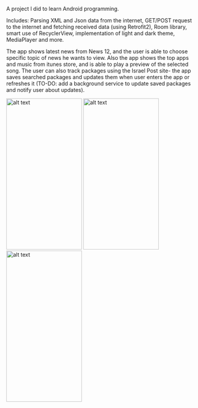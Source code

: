 A project I did to learn Android programming. 

Includes: 
Parsing XML and Json data from the internet,
GET/POST request to the internet and fetching received data (using Retrofit2),
Room library, 
smart use of RecyclerView, 
implementation of light and dark theme,
MediaPlayer and more.

The app shows latest news from News 12, and the user is able to choose specific topic of news he wants to view.
Also the app shows the top apps and music from itunes store, and is able to play a preview of the selected song.
The user can also track packages using the Israel Post site- the app saves searched packages and updates them when user enters the app or refreshes it (TO-DO: add a background service to update saved packages and notify user about updates).

<p float="center">
  <img src="https://user-images.githubusercontent.com/66253761/96869043-99dd1a00-1477-11eb-89b4-686fc749b318.jpg" alt="alt text" width="200" height="400">
  <img src="https://user-images.githubusercontent.com/66253761/96869044-9b0e4700-1477-11eb-9e91-8d62a7f095e6.jpg" alt="alt text" width="200" height="400">
  <img src="https://user-images.githubusercontent.com/66253761/96869047-9ba6dd80-1477-11eb-9fd6-456c940271de.jpg" alt="alt text" width="200" height="400">
</p>
